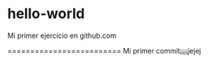 # hello-world
Mi primer ejercicio en github.com

=========================
Mi primer commit¡¡¡¡jejej
